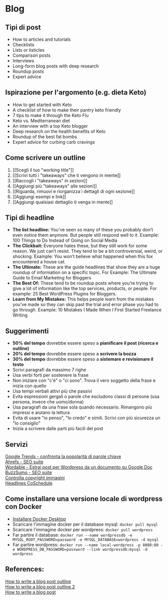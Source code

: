 # Blog

## Tipi di post
* How to articles and tutorials
* Checklists
* Lists or listicles
* Comparison posts
* Interviews
* Long-form blog posts with deep research
* Roundup posts
* Expert advice

## Ispirazione per l'argomento (e.g. dieta Keto)
* How to get started with Keto
* A checklist of how to make their pantry keto friendly
* 7 tips to make it through the Keto Flu
* Keto vs. Mediterranean diet
* An interview with a top Keto blogger
* Deep research on the health benefits of Keto
* Roundup of the best fat bombs
* Expert advice for curbing carb cravings

## Come scrivere un outline
1. [[Scegli il tuo "working title"]]
2. [[Scrivi tutti i "takeaways" che ti vengono in mente]]
3. [[Raccogli i "takeaways" in sezioni]]
4. [[Aggiungi più "takeaways" alle sezioni]]
5. [[Riguarda, rimuovi e riorganizza i dettagli di ogni sezione]]
6. [[Aggiungi esempi e link]]
7. [[Aggiungi qualsiasi dettaglio ti venga in mente]]

## Tipi di headline
* **The list headline:** You’ve seen so many of these you probably don’t even notice them anymore. But people still respond well to it. Example: 100 Things to Do Instead of Going on Social Media
* **The Clickbait:** Everyone hates these, but they still work for some reason. We just can’t resist. They tend to be a bit controversial, weird, or shocking. Example: You won’t believe what happened when this fox encountered a house cat.
* **The Ultimate:** These are the guide headlines that show they are a huge roundup of information on a specific topic. For Example: The Ultimate Guide to Email Marketing for Bloggers
* **The Best Of:** These tend to be roundup posts where you’re trying to give a lot of information like the top services, products, or people. For example: 25 Best WordPress Plugins for Bloggers.
* **Learn from My Mistakes:** This helps people learn from the mistakes you’ve made so they can skip past the trial and error phase you had to go through. Example: 10 Mistakes I Made When I First Started Freelance Writing

## Suggerimenti
* **50% del tempo** dovrebbe essere speso a **pianificare il post (ricerca e outline)**
* **20% del tempo** dovrebbe essere speso a **scrivere la bozza**
* **30% del tempo** dovrebbe essere speso a **sistemare e revisionare il testo**
* Scrivi paragrafi da massimo 7 righe
* Usa verbi forti per sostenere la frase
* Non iniziare con "c'è" o "ci sono". Trova il vero soggetto della frase e inizia con quello
* Usa tempi verbali attivi più che passivi
* Evita espressioni gergali o parole che escludono classi di persone (usa persona, invece che uomo/donna)
* Usa paragrafi da una frase sola quando necessario. Rimangono più impressi e aiutano la lettura
* Evita di usare "io penso", "Io credo" e simili. Scrivi con più sicurezza un "Io consiglio"
* Inizia a scrivere dalle parti più facili del post

## Servizi
[Google Trends - confronta la popolarità di parole chiave](https://trends.google.com/trends)  
[Ahrefs - SEO suite](https://ahrefs.com)  
[Wordable - Estrai post per Wordpress da un documento su Google Doc](https://www.wordable.io)  
[BuzzSumo - SEO suite](https://buzzsumo.com)  
[Controlla copyright immagini](https://www.pixsy.com/academy/image-user/verify-image-source-copyright-owner/)  
[Headlines CoSchedule](https://https://headlines.coschedule.com/headlines)

## Come installare una versione locale di wordpress con Docker
* [Installare Docker Desktop](https://www.docker.com/products/docker-desktop)
* Scaricare l'immagine docker per il database mysql: `docker pull mysql`
* Scaricare l'immagine docker per wordpress: `docker pull wordpress`
* Far partire il database: `docker run --name wordpressdb -e MYSQL_ROOT_PASSWORD=password -e MYSQL_DATABASE=wordpress -d mysql`
* Far partire wordpress: `docker run --name local-wordpress -p 8080:80 -e WORDPRESS_DB_PASSWORD=password --link wordpressdb:mysql -d wordpress`

## References:
[How to write a blog post outline](https://blog.hubspot.com/marketing/how-to-write-blog-post-outline)  
[How to write a blog post outline 2](https://blogfromthebeginning.com/how-to-write-a-blog-post-outline)  
[How to write a blog post](https://ahrefs.com/blog/how-to-write-a-blog-post)  

